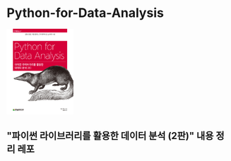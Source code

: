 # Python-for-Data-Analysis
<img src="pyData.jpg" width="30%"></img>  
## "파이썬 라이브러리를 활용한 데이터 분석 (2판)" 내용 정리 레포
